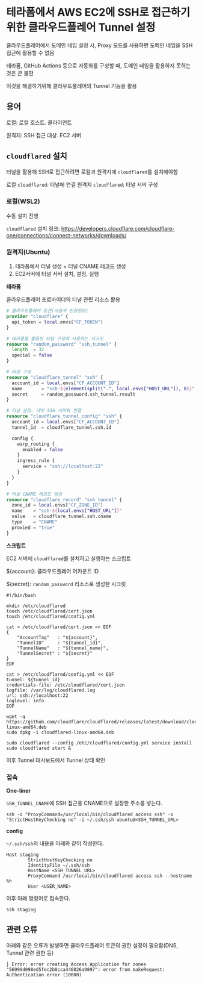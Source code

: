 # 테라폼에서 AWS EC2에 SSH로 접근하기 위한 클라우드플레어 Tunnel 설정

클라우드플레어에서 도메인 네임 설정 시, Proxy 모드를 사용하면 도메인 네임을 SSH 접근에 활용할 수 없음

테라폼, GitHub Actions 등으로 자동화를 구성할 때, 도메인 네임을 활용하지 못하는 것은 큰 불편

이것을 해결하기위해 클라우드플레어의 Tunnel 기능을 활용

## 용어

로컬: 로컬 호스트. 클라이언트

원격지: SSH 접근 대상. EC2 서버

## `cloudflared` 설치

터널을 활용해 SSH로 접근하려면 로컬과 원격지에 `cloudflared`를 설치해야함

로컬 `cloudflared`: 터널에 연결
원격지 `cloudflared`: 터널 서버 구성

### 로컬(WSL2)

수동 설치 진행

`cloudflared` 설치 링크: https://developers.cloudflare.com/cloudflare-one/connections/connect-networks/downloads/

### 원격지(Ubuntu)

1. 테라폼에서 터널 생성 + 터널 CNAME 레코드 생성
2. EC2서버에 터널 서버 설치, 설정, 실행

**테라폼**

클라우드플레어 프로바이더의 터널 관련 리소스 활용

```terraform
# 클라우드플레어 토큰(사용자 인증정보)
provider "cloudflare" {
  api_token = local.envs["CF_TOKEN"]
}

# 테라폼을 활용한 터널 구성에 사용하는 시크릿
resource "random_password" "ssh_tunnel" {
  length  = 32
  special = false
}

# 터널 구성
resource "cloudflare_tunnel" "ssh" {
  account_id = local.envs["CF_ACCOUNT_ID"]
  name       = "ssh-${element(split(".", local.envs["HOST_URL"]), 0)}"
  secret     = random_password.ssh_tunnel.result
}

# 터널 설정. 내부 SSH 서버와 연결
resource "cloudflare_tunnel_config" "ssh" {
  account_id = local.envs["CF_ACCOUNT_ID"]
  tunnel_id  = cloudflare_tunnel.ssh.id

  config {
    warp_routing {
      enabled = false
    }
    ingress_rule {
      service = "ssh://localhost:22"
    }
  }
}

# 터널 CNAME 레코드 생성
resource "cloudflare_record" "ssh_tunnel" {
  zone_id = local.envs["CF_ZONE_ID"]
  name    = "ssh-${local.envs["HOST_URL"]}"
  value   = cloudflare_tunnel.ssh.cname
  type    = "CNAME"
  proxied = "true"
}
```

**스크립트**

EC2 서버에 `cloudflared`를 설치하고 실행하는 스크립트

${account}: 클라우드플레어 어카운트 ID

${secret}: `random_password` 리소스로 생성한 시크릿

```shell
#!/bin/bash

mkdir /etc/cloudflared
touch /etc/cloudflared/cert.json
touch /etc/cloudflared/config.yml

cat > /etc/cloudflared/cert.json << EOF
{
    "AccountTag"   : "${account}",
    "TunnelID"     : "${tunnel_id}",
    "TunnelName"   : "${tunnel_name}",
    "TunnelSecret" : "${secret}"
}
EOF

cat > /etc/cloudflared/config.yml << EOF
tunnel: ${tunnel_id}
credentials-file: /etc/cloudflared/cert.json
logfile: /var/log/cloudflared.log
url: ssh://localhost:22
loglevel: info
EOF

wget -q https://github.com/cloudflare/cloudflared/releases/latest/download/cloudflared-linux-amd64.deb
sudo dpkg -i cloudflared-linux-amd64.deb

sudo cloudflared --config /etc/cloudflared/config.yml service install
sudo cloudflared start &
```

이후 Tunnel 대시보드에서 Tunnel 상태 확인

### 접속

**One-liner**

`SSH_TUNNEL_CNAME`에 SSH 접근용 CNAME으로 설정한 주소를 넣는다.

```shell
ssh -o "ProxyCommand=/usr/local/bin/cloudflared access ssh" -o "StrictHostKeyChecking no" -i ~/.ssh/ssh ubuntu@<SSH_TUNNEL_URL>
```

**config**

`~/.ssh/ssh`의 내용을 아래와 같이 작성한다.

```shell
Host staging
        StrictHostKeyChecking no
        IdentityFile ~/.ssh/ssh
        HostName <SSH_TUNNEL_URL>
        ProxyCommand /usr/local/bin/cloudflared access ssh --hostname %h
        User <USER_NAME>
```

이후 아래 명령어로 접속한다.

```shell
ssh staging
```

## 관련 오류

아래와 같은 오류가 발생하면 클라우드플레어 토큰의 권한 설정이 필요함(DNS, Tunnel 관련 권한 등)

```shell
│ Error: error creating Access Application for zones "56999d098ed5fec2b0cca446026a9897": error from makeRequest: Authentication error (10000)
```
